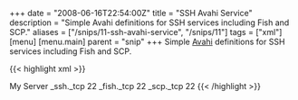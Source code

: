 +++
date = "2008-06-16T22:54:00Z"
title = "SSH Avahi Service"
description = "Simple Avahi definitions for SSH services including Fish and SCP."
aliases = ["/snips/11-ssh-avahi-service", "/snips/11"]
tags = ["xml"]
[menu]
  [menu.main]
    parent = "snip"
+++
Simple [Avahi](https://www.avahi.org/) definitions for SSH services including Fish and SCP.

{{< highlight xml >}}
<?xml version="1.0" standalone='no'?>
<!DOCTYPE service-group SYSTEM "avahi-service.dtd">
<service-group>
    <name>My Server</name>
    <service>
        <type>_ssh._tcp</type>
        <port>22</port>
    </service>
    <service>
        <type>_fish._tcp</type>
        <port>22</port>
    </service>
    <service>
        <type>_scp._tcp</type>
        <port>22</port>
    </service>
</service-group>
{{< /highlight >}}
